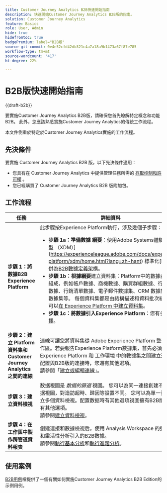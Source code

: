 ```yaml
---
title: Customer Journey Analytics B2B快速開始指南
description: 快速開始Customer Journey Analytics B2B版的指南。
solution: Customer Journey Analytics
feature: Basics
role: User, Admin
hide: true
hidefromtoc: true
badgePremium: label="B2B版"
source-git-commit: 0e4e52cfd42db321c4a7a18a9b1473a67f87e785
workflow-type: tm+mt
source-wordcount: '417'
ht-degree: 22%

---
```


# B2B版快速開始指南

{{draft-b2b}}

要實施Customer Journey Analytics B2B版，請確保您首先瞭解特定概念和功能B2B。 此外，您應該熟悉實施Customer Journey Analytics的傳統工作流程。

本文件側重於特定於Customer Journey Analytics實施的工作流程。

## 先決條件

要實施 Customer Journey Analytics B2B 版，以下先決條件適用：

* 您具有在 Customer Journey Analytics 中提供管理任務所需的 [存取控制和許可權](/help/technotes/access-control.md) 。
* 您已經購買了 Customer Journey Analytics B2B 版附加包。


## 工作流程

| 任務 | 詳細資料 |
| --- | --- |
| **步驟 1：將數據B2B Experience Platform** | 此步驟按Experience Platform執行，涉及幾個子步驟：<ul><li>**步驟 1a：準備數據 綱要**：使用Adobe Systems體驗數據模型 （XDM）](https://experienceleague.adobe.com/docs/experience-platform/xdm/home.html?lang=zh-hant) 標準化[B2B數據併為[B2B數據定義架構](https://experienceleague.adobe.com/en/docs/experience-platform/rtcdp/schemas/b2b)。</li><li>**步驟 1b：根據綱要**&#x200B;建立資料集：Platform中的數據由數據集組成，例如帳戶數據、商機數據、購買群組數據、行銷活動數據、行銷清單數據、電子郵件數據集、CRM 數據集、POS 數據集等。 每個資料集都是由結構描述和資料批次組成。您可以[在 Experience Platform 中建立資料集](https://experienceleague.adobe.com/tw/docs/platform-learn/getting-started-for-data-architects-and-data-engineers/create-datasets.html?lang=zh-Hant)。</li><li>**步驟 1c：將數據引入Experience Platform**：您有多種 [選擇](https://experienceleague.adobe.com/en/docs/experience-platform/ingestion/home)。</li></ul> |
| **步驟 2：建立 Platform 資料集和 Customer Journey Analytics 之間的連線** | 連線可讓您將資料集從 Adobe Experience Platform 整合到工作區。若要報告Experience Platform數據集，首先必須在 Experience Platform 和 工作環境 中的數據集之間建立連接。 配置與B2B版的連接時，您還有其他選項。 <br>請參閱「[建立或編輯連線](/help/connections/create-connection.md)」。 |
| **步驟 3：建立資料檢視** | 数据視圖是 *数据的篩選* 視圖。 您可以為同一連接創建不同的数据視圖，對造訪超時、歸因等設置不同。 您可以為單一資料集建立多個資料檢視。配置数据時有其他選項視圖擁有B2B版時，您有其他選項。<br>請參閱[建立資料檢視](/help/data-views/create-dataview.md)。 |
| **步驟 4：在工作區中製作跨管道資料報表** | 創建連接和數據檢視后，使用 Analysis Workspace 的強大功能和靈活性分析引入的B2B數據。<br>請參閱[執行基本分析](/help/analysis-workspace/perform-basic-analysis.md)和[執行進階分析](/help/analysis-workspace/perform-adv-analysis.md)。 |

## 使用案例

[B2B用例](../data-ingestion/data-ingestion.md)檔提供了一個有關如何實施Customer Journey Analytics B2B Edition的示例用例。

